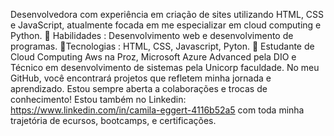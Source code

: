 Desenvolvedora com experiência em criação de sites utilizando HTML, CSS e JavaScript, atualmente focada em me especializar em cloud computing e Python.
🔹 Habilidades : Desenvolvimento web e desenvolvimento de programas.
🔹Tecnologias : HTML, CSS, Javascript, Pyton.
🔹 Estudante de Cloud Computing Aws na Proz, Microsoft Azure Advanced pela DIO e Técnico em desenvolvimento de sistemas pela Unicorp faculdade.
No meu GitHub, você encontrará projetos que refletem minha jornada e aprendizado. Estou sempre aberta a colaborações e trocas de conhecimento!
Estou também no Linkedin: https://www.linkedin.com/in/camila-eggert-4116b52a5 com toda minha trajetória de ecursos, bootcamps, e certificações.
